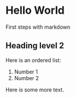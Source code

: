 # Hello World
First steps with markdown

## Heading level 2
Here is an ordered list:

1. Number 1
2. Number 2

Here is some more text.